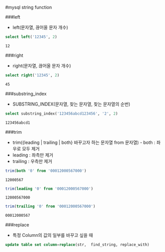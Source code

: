 #mysql string function

###left
- left(문자열, 끊어올 문자 개수)
````sql
select left('12345', 2)
````
````
12
````

###right
- right(문자열, 끊어올 문자 개수)
````sql
select right('12345', 2)
````
````
45
````

###substring_index
- SUBSTRING_INDEX(문자열, 찾는 문자열, 찾는 문자열의 순번)
````sql
select substring_index('123456abcd123456', '2', 2)
````
````
123456abcd1
````

###trim
- trim({leading | trailing | both} 바꾸고자 하는 문자열 from 문자열)
​ - both : 좌우로 모두 제거
 - leading : 좌측만 제거
 - trailing : 우측만 제거
````sql
trim(both '0' from '00012000567000')
````
````
12000567
````
````sql
trim(leading '0' from '00012000567000')
````
````
12000567000
````
````sql
trim(trailing '0' from '00012000567000')
````
````
00012000567
````

###replace
- 특정 Column의 값의 일부를 바꾸고 싶을 때
````sql
update table set column=replace(str,  find_string, replace_with)
````


